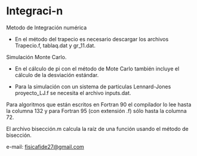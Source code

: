 # Integraci-n
Metodo de Integración numérica
* En el método del trapecio es necesario descargar los archivos Trapecio.f, tablaq.dat y gr_11.dat.


Simulación Monte Carlo.

* En el cálculo de pi con el método de Mote Carlo también incluye el cálculo de la desviación estándar.


* Para la simulación con un sistema de particulas Lennard-Jones proyecto_LJ.f se necesita el archivo inputs.dat.

Para algoritmos que están escritos en Fortran 90 el compilador lo lee hasta la columna 132 y para Fortran 95 (con extensión .f)
sólo hasta la columna 72.

El archivo bisección.m calcula la raíz de una función usando el método de bisección.





e-mail: fisicafide27@gmail.com
